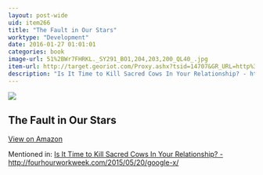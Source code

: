```yaml
---
layout: post-wide
uid: item266
title: "The Fault in Our Stars"
worktype: "Development"
date: 2016-01-27 01:01:01
categories: book
image-url: 51%2BWr7FHRKL._SY291_BO1,204,203,200_QL40_.jpg
item-url: http://target.georiot.com/Proxy.ashx?tsid=14707&GR_URL=http%3A%2F%2Fwww.amazon.com%2FFault-Our-Stars-John-Green%2Fdp%2F0525478817
description: "Is It Time to Kill Sacred Cows In Your Relationship? - http://fourhourworkweek.com/2015/05/20/google-x/"
---
```

<a href="http://target.georiot.com/Proxy.ashx?tsid=14707&GR_URL=http%3A%2F%2Fwww.amazon.com%2FFault-Our-Stars-John-Green%2Fdp%2F0525478817" target="blank"><img src="../../../../img/thumbs/51%2BWr7FHRKL._SY291_BO1,204,203,200_QL40_.jpg" class="prod-img"></a>
<h2>The Fault in Our Stars</h2>
<p><a class="btn btn-primary" href="http://target.georiot.com/Proxy.ashx?tsid=14707&GR_URL=http%3A%2F%2Fwww.amazon.com%2FFault-Our-Stars-John-Green%2Fdp%2F0525478817" target="blank">View on Amazon</a><p>
<p>Mentioned in: <a href="http://fourhourworkweek.com/2015/05/20/google-x/" target="blank">Is It Time to Kill Sacred Cows In Your Relationship? - http://fourhourworkweek.com/2015/05/20/google-x/</a></p>

